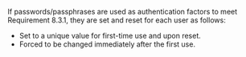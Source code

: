 If passwords/passphrases are used as authentication factors to meet Requirement 8.3.1, they are set and reset for each user as follows:

- Set to a unique value for first-time use and upon reset.
- Forced to be changed immediately after the first use.
